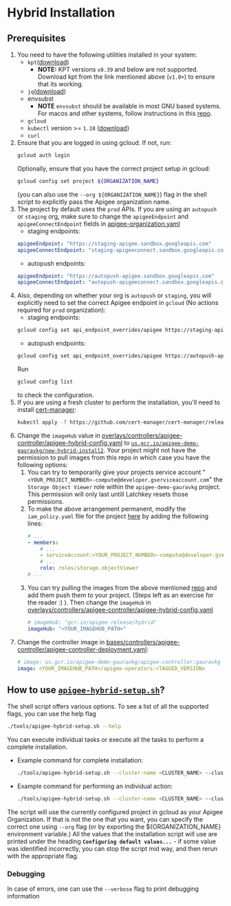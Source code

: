 # Hybrid Installation

## Prerequisites
1. You need to have the following utilities installed in your system:
    * `kpt`([download](https://kpt.dev/installation/))
        * **NOTE:** KPT versions `v0.39` and below are not supported. Download kpt from the link mentioned above (`v1.0+`) to ensure that its working.
    * `jq`([download](https://stedolan.github.io/jq/download/))
    * envsubst
        * **NOTE** `envsubst` should be available in most GNU based systems. For macos and other systems, follow  instructions in this [repo](https://github.com/a8m/envsubst).
    * `gcloud`
    * `kubectl` version >= `1.18` ([download](https://kubernetes.io/docs/tasks/tools/#kubectl))
    * `curl`
2. Ensure that you are logged in using gcloud. If not, run:
    ```bash
    gcloud auth login
    ```
    Optionally, ensure that you have the correct project setup in gcloud:
    ```bash
    gcloud config set project ${ORGANIZATION_NAME}
    ```
    (you can also use the `--org ${ORGANIZATION_NAME}`) flag in the shell script to explicitly pass the Apigee organization name.
3. The project by default uses the `prod` APIs. If you are using an `autopush` or `staging` org, make sure to change the `apigeeEndpoint` and `apigeeConnectEndpoint` fields in [apigee-organization.yaml](overlays/instances/instance1/organization/apigee-organization.yaml)
    * staging endpoints:
    ```yaml
    apigeeEndpoint: "https://staging-apigee.sandbox.googleapis.com"
    apigeeConnectEndpoint: "staging-apigeeconnect.sandbox.googleapis.com:443" 
    ```
    * autopush endpoints:
    ```yaml
    apigeeEndpoint: "https://autopush-apigee.sandbox.googleapis.com"
    apigeeConnectEndpoint: "autopush-apigeeconnect.sandbox.googleapis.com:443" 
    ```
4. Also, depending on whether your org is `autopush` or `staging`, you will explicitly need to set the correct Apigee endpoint in `gcloud` (No actions required for `prod` organization):
    * staging endpoints:
    ```bash
    gcloud config set api_endpoint_overrides/apigee https://staging-apigee.sandbox.googleapis.com/
    ```
    * autopush endpoints:
    ```bash
    gcloud config set api_endpoint_overrides/apigee https://autopush-apigee.sandbox.googleapis.com/
    ```
    Run
    ```bash
    gcloud config list
    ```
    to check the configuration.
6. If you are using a fresh cluster to perform the installation, you'll need to install [cert-manager](https://cert-manager.io/docs/reference/api-docs/):
    ```bash
    kubectl apply -f https://github.com/cert-manager/cert-manager/releases/download/v1.7.1/cert-manager.yaml
    ```
7. Change the `imageHub` value in [overlays/controllers/apigee-controller/apigee-hybrid-config.yaml](overlays/controllers/apigee-controller/apigee-hybrid-config.yaml) to [`us.gcr.io/apigee-demo-gauravkg/new-hybrid-install2`](https://us.gcr.io/apigee-demo-gauravkg/new-hybrid-install2). Your project might not have the permission to pull images from this repo in which case you have the following options:
    1. You can try to temporarily give your projects service account "`<YOUR_PROJECT_NUMBER>-compute@developer.gserviceaccount.com`" the `Storage Object Viewer` role within the `apigee-demo-gauravkg` project. This permission will only last untill Latchkey resets those permissions.
    2. To make the above arrangement permanent, modify the `iam_policy.yaml` file for the project [here](http://google3/configs/cloud/gong/org_hierarchy/google.com/teams/apigee-teams/shared/hybrid/project.apigee-demo-gauravkg/iam_policy.yaml) by adding the following lines:
        ```yaml
        # ...
        - members:
            # ...
            - serviceAccount:<YOUR_PROJECT_NUMBER>-compute@developer.gserviceaccount.com
            # ...
            role: roles/storage.objectViewer
        # ...
        ```
    3. You can try pulling the images from the above mentioned [repo](https://us.gcr.io/apigee-demo-gauravkg/new-hybrid-install2) and add them push them to your project. (Steps left as an exercise for the reader :) ). Then change the `imageHub` in [overlays/controllers/apigee-controller/apigee-hybrid-config.yaml](overlays/controllers/apigee-controller/apigee-hybrid-config.yaml) 
        ```yaml
        # imageHub: "gcr.io/apigee-release/hybrid"
        imageHub: "<YOUR_IMAGEHUB_PATH>"
        ```
7. Change the controller image in [bases/controllers/apigee-controller/apigee-controller-deployment.yaml](bases/controllers/apigee-controller/apigee-controller-deployment.yaml):
    ```yaml
    # image: us.gcr.io/apigee-demo-gauravkg/apigee-controller:gauravkg
    image: <YOUR_IMAGEHUB_PATH>/apigee-operators:<TAGGED_VERSION>
    ```


## How to use [`apigee-hybrid-setup.sh`](tools/apigee-hybrid-setup.sh)?
The shell script offers various options. To see a list of all the supported
flags, you can use the help flag
```bash
./tools/apigee-hybrid-setup.sh --help
```

You can execute individual tasks or execute all the tasks to perform a complete
installation.

* Example command for complete installation:
    ```bash
    ./tools/apigee-hybrid-setup.sh --cluster-name <CLUSTER_NAME> --cluster-region <CLUSTER_REGION> --setup-all
    ```
* Example command for performing an individual action:
    ```bash
    ./tools/apigee-hybrid-setup.sh --cluster-name <CLUSTER_NAME> --cluster-region <CLUSTER_REGION> --apply-configuration
    ```

The script will use the currently configured project in gcloud as your Apigee
Organization. If that is not the one that you want, you can specify the correct
one using `--org` flag (or by exporting the ${ORGANIZATION_NAME} environment
variable.) All the values that the installation script will use are printed
under the heading **`Configuring default values...`** - if some value was
identified incorrectly, you can stop the script mid way, and then rerun with the
appropriate flag.

### Debugging
In case of errors, one can use the `--verbose` flag to print debugging
information